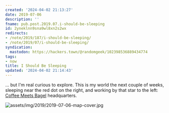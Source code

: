 ```yaml
---
created: '2024-04-02 21:13:27'
date: 2019-07-06
description: ''
fname: pub.post.2019.07.i-should-be-sleeping
id: 2yneklnn9sna9wl8xn2s2wx
redirects:
- /note/2019/187/i-should-be-sleeping/
- /note/2019/07/i-should-be-sleeping/
syndication:
  mastodon: https://hackers.town/@randomgeek/102398536889434774
tags:
- now
title: I Should Be Sleeping
updated: '2024-04-02 21:14:43'
---
```


… but I'm real curious to explore. This is my world the next couple of weeks, sleeping near the red dot on the right, and working by that star to the left: [Coffee Meets Bagel](https://coffeemeetsbagel.com/) headquarters.

![assets/img/2019/2019-07-06-map-cover.jpg](assets/img/2019/2019-07-06-map-cover.jpg)